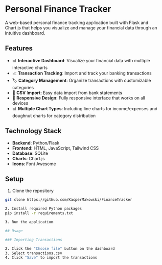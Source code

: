 # Personal Finance Tracker

A web-based personal finance tracking application built with Flask and Chart.js that helps you visualize and manage your financial data through an intuitive dashboard.

## Features

- 📊 **Interactive Dashboard**: Visualize your financial data with multiple interactive charts
- 📈 **Transaction Tracking**: Import and track your banking transactions
- 🏷️ **Category Management**: Organize transactions with customizable categories
- 📁 **CSV Import**: Easy data import from bank statements
- 📱 **Responsive Design**: Fully responsive interface that works on all devices
- 📊 **Multiple Chart Types**: Including line charts for income/expenses and doughnut charts for category distribution

## Technology Stack

- **Backend**: Python/Flask
- **Frontend**: HTML, JavaScript, Tailwind CSS
- **Database**: SQLite
- **Charts**: Chart.js
- **Icons**: Font Awesome

## Setup

1. Clone the repository
```bash
git clone https://github.com/KacperMakowski/FinanceTracker

2. Install required Python packages
pip install -r requirements.txt

3. Run the application

## Usage

### Importing Transactions

2. Click the "Choose file" button on the dashboard
3. Select transactions.csv
4. Click "Save" to import the transactions
